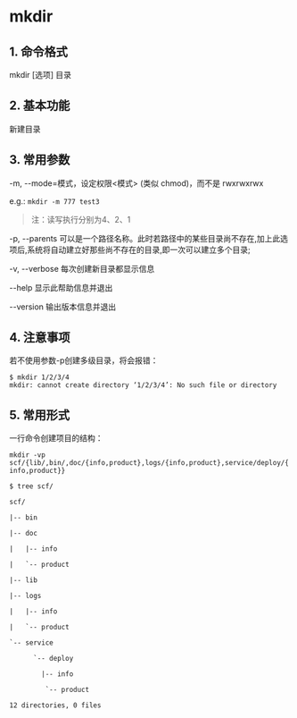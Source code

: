 # mkdir

## 1. 命令格式

mkdir [选项] 目录

## 2. 基本功能

新建目录

## 3. 常用参数

-m, --mode=模式，设定权限<模式> (类似 chmod)，而不是 rwxrwxrwx

e.g.: `mkdir -m 777 test3`

> 注：读写执行分别为4、2、1

-p, --parents  可以是一个路径名称。此时若路径中的某些目录尚不存在,加上此选项后,系统将自动建立好那些尚不存在的目录,即一次可以建立多个目录;

-v, --verbose  每次创建新目录都显示信息

--help   显示此帮助信息并退出

--version  输出版本信息并退出

## 4. 注意事项

若不使用参数-p创建多级目录，将会报错：

```
$ mkdir 1/2/3/4
mkdir: cannot create directory ‘1/2/3/4’: No such file or directory
```

## 5. 常用形式

一行命令创建项目的结构：

`mkdir -vp scf/{lib/,bin/,doc/{info,product},logs/{info,product},service/deploy/{info,product}}`

```console
$ tree scf/

scf/

|-- bin

|-- doc

|   |-- info

|   `-- product

|-- lib

|-- logs

|   |-- info

|   `-- product

`-- service

      `-- deploy

        |-- info

         `-- product

12 directories, 0 files
```
